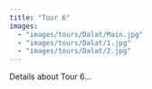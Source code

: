 ```yaml
---
title: "Tour 6"
images:
  - "images/tours/Dalat/Main.jpg"
  - "images/tours/Dalat/1.jpg"
  - "images/tours/Dalat/2.jpg"
---
```


Details about Tour 6...
